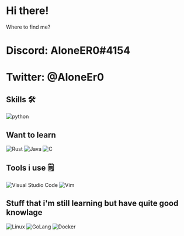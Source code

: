 # Hi there! <img src="https://media.giphy.com/media/hvRJCLFzcasrR4ia7z/giphy.gif" width="15px">

Where to find me?
# Discord: AloneER0#4154
# Twitter: @AloneEr0

## Skills 🛠
![python](https://img.shields.io/badge/Python-3776AB?style=for-the-badge&logo=python&logoColor=white)

## Want to learn
![Rust](https://img.shields.io/badge/rust-%23000000.svg?style=for-the-badge&logo=rust&logoColor=white) ![Java](https://img.shields.io/badge/java-%23ED8B00.svg?style=for-the-badge&logo=java&logoColor=white) ![C](https://img.shields.io/badge/c-%2300599C.svg?style=for-the-badge&logo=c&logoColor=white)

## Tools i use 🗒️
![Visual Studio Code](https://img.shields.io/badge/Visual%20Studio%20Code-0078d7.svg?style=for-the-badge&logo=visual-studio-code&logoColor=white) ![Vim](https://img.shields.io/badge/VIM-%2311AB00.svg?style=for-the-badge&logo=vim&logoColor=white)

## Stuff that i'm still learning but have quite good knowlage 

![Linux](https://img.shields.io/badge/Linux-FCC624?style=for-the-badge&logo=linux&logoColor=black) ![GoLang](https://img.shields.io/badge/%EE%98%A7-GOlang-red&style%3C?style=for-the-badge&logo=appveyor%3E) ![Docker](https://img.shields.io/badge/%EF%8C%88-Docker-blue&style%3C?style=for-the-badge&logoWidth=40=%3E?color=&color=blue)
